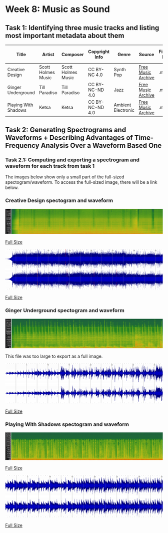 # Week 8: Music as Sound

## Task 1: Identifying three music tracks and listing most important metadata about them

| Title | Artist | Composer | Copyright Info | Genre | Source | File/Audio Format | Number of Channels | Sample Rate | Bit per second | Duration | File Size |
| --- | --- | --- | --- | --- | --- | --- | --- | --- | --- | --- | --- |
| Creative Design | Scott Holmes Music | Scott Holmes Music | CC BY-NC 4.0 | Synth Pop | [Free Music Archive](https://freemusicarchive.org/music/Scott_Holmes/media-music-mix/creative-design) | .mp3 | 2 | 44100Hz | 320000 | 00:01:52 | 4.27 MB |
| Ginger Underground | Till Paradiso | Till Paradiso | CC BY-NC-ND 4.0 | Jazz | [Free Music Archive](https://freemusicarchive.org/music/till-paradiso/stay-tonight/ginger-underground-tp-023mp3) | .mp3 | 2 | 44100Hz | 320000 | 00:06:51 | 15.7 MB |
| Playing With Shadows | Ketsa | Ketsa | CC BY-NC-ND 4.0 | Ambient Electronic | [Free Music Archive](https://freemusicarchive.org/music/Ketsa/5d/playing-with-shadows) | .mp3 | 2 | 44100Hz | 128018 | 00:03:04 | 2.84 MB |

## Task 2: Generating Spectrograms and Waveforms + Describing Advantages of Time-Frequency Analysis Over a Waveform Based One

### Task 2.1: Computing and exporting a spectrogram and waveform for each track from task 1

The images below show only a small part of the full-sized spectogram/waveform. To access the full-sized image, there will be a link below.

### Creative Design spectogram and waveform

![alt text](https://github.com/louiserugg/MCA-2020/blob/master/creative_design_spectogram.png "Creative Design Spectogram")

[Full Size](https://github.com/louiserugg/MCA-2020/blob/master/creative_design_spectrogram_fullsize.png)

![alt text](https://github.com/louiserugg/MCA-2020/blob/master/creative_design_waveform.png "Creative Design Waveform")

[Full Size](https://github.com/louiserugg/MCA-2020/blob/master/creative_design_waveform_fullsize.png)

### Ginger Underground spectogram and waveform

![alt text](https://github.com/louiserugg/MCA-2020/blob/master/ginger_underground_spectogram.png "Ginger Underground Spectogram")

This file was too large to export as a full image.

![alt text](https://github.com/louiserugg/MCA-2020/blob/master/ginger_underground_waveform.png "Ginger Underground Waveform")

[Full Size](https://github.com/louiserugg/MCA-2020/blob/master/ginger_underground_waveform_fullsize.png)

### Playing With Shadows spectogram and waveform

![alt text](https://github.com/louiserugg/MCA-2020/blob/master/playing_with_shadows_spectogram.png "Playing With Shadows Spectogram")

[Full Size](https://github.com/louiserugg/MCA-2020/blob/master/playing_with_shadows_spectogram_fullsize.png)

![alt text](https://github.com/louiserugg/MCA-2020/blob/master/playing_with_shadows_waveform.png "Playing With Shadows Waveform")

[Full Size](https://github.com/louiserugg/MCA-2020/blob/master/playing_with_shadows_waveform_fullsize.png)
